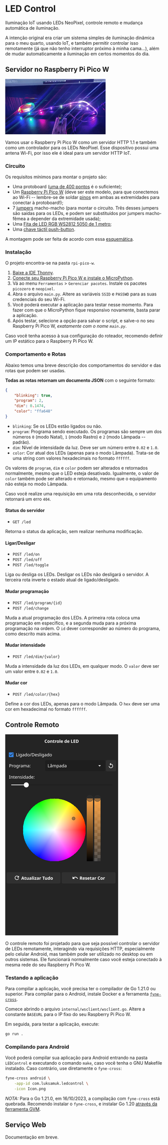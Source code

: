 # LED Control

Iluminação IoT usando LEDs NeoPixel, controle remoto e mudança automática de iluminação.

A intenção original era criar um sistema simples de iluminação dinâmica para o meu quarto, usando IoT, e também permitir controlar isso remotamente (já que não tenho interruptor próximo à minha cama...), além de mudar automaticamente a iluminação em certos momentos do dia.

## Servidor no Raspberry Pi Pico W

![Exemplo do circuito de LEDs em execução](./img/neopixel2.gif)

Vamos usar o Raspberry Pi Pico W como um servidor HTTP 1.1 e também como um controlador para os LEDs NeoPixel. Esse dispositivo possui uma antena Wi-Fi, por isso ele é ideal para um servidor HTTP IoT.

### Circuito

Os requisitos mínimos para montar o projeto são:

- Uma protoboard ([uma de 400 pontos](https://www.makerhero.com/produto/protoboard-400-pontos/) é o suficiente);
- Um [Raspberry Pi Pico W](https://www.makerhero.com/produto/raspberry-pi-pico-w/) (deve ser este modelo, para que conectemos ao Wi-Fi -- lembre-se de soldar [pinos](https://www.makerhero.com/produto/barra-de-pinos-1x40-torneada-180-graus/) em ambas as extremidades para conectar à protoboard!);
- 7 [jumpers](https://www.makerhero.com/produto/kit-jumpers-10cm-x120-unidades/) macho-macho (para montar o circuito. Três desses jumpers são saídas para os LEDs, e podem ser substituídos por jumpers macho-fêmea a depender da extremidade usada);
- Uma [Fita de LED RGB WS2812 5050 de 1 metro](https://www.makerhero.com/produto/fita-de-led-rgb-ws2812-5050-1m/);
- Uma [chave táctil push-button](https://www.makerhero.com/produto/chave-tactil-push-button/).

A montagem pode ser feita de acordo com essa [esquemática](./img/breadboard.png).

### Instalação

O projeto encontra-se na pasta `rpi-pico-w`.

1. [Baixe a IDE Thonny](https://thonny.org/).
2. [Conecte seu Raspberry Pi Pico W e instale o MicroPython](https://projects.raspberrypi.org/en/projects/get-started-pico-w/1).
2. Vá ao menu `Ferramentas` > `Gerenciar pacotes`. Instale os pacotes `picozero` e `neopixel`.
3. Abra o arquivo `main.py`. Altere as variáveis `SSID` e `PASSWD` para as suas credenciais do seu Wi-Fi.
4. Você poderá executar a aplicação para testar nesse momento. Para fazer com que o MicroPython fique responsivo novamente, basta parar a aplicação.
5. Após testar, selecione a opção para salvar o script, e salve-o no seu Raspberry Pi Pico W, *exatamente com o nome `main.py`*.

Caso você tenha acesso à sua configuração do roteador, recomendo definir um IP estático para o Raspberry Pi Pico W.

### Comportamento e Rotas

Abaixo temos uma breve descrição dos comportamentos do servidor e das rotas que podem ser usadas.

**Todas as rotas retornam um documento JSON** com o seguinte formato:

```json
{
    "blinking": true,
    "program": 2,
    "dim": 0.1474,
    "color": "ffa648"
}
```

- `blinking`: Se os LEDs estão ligados ou não.
- `program`: Programa sendo executado. Os programas são sempre um dos números `0` (modo Natal), `1` (modo Rastro) e `2` (modo Lâmpada -- padrão).
- `dim`: Nível de intensidade da luz. Deve ser um número entre `0.02` e `1.0`.
- `color`: Cor atual dos LEDs (apenas para o modo Lâmpada). Trata-se de uma string com valores hexadecimais no formato `ffffff`.

Os valores de `program`, `dim` e `color` podem ser alterados e retornados normalmente, mesmo que o LED esteja desativado. Igualmente, o valor de `color` também pode ser alterado e retornado, mesmo que o equipamento não esteja no modo Lâmpada.

Caso você realize uma requisição em uma rota desconhecida, o servidor retornará um erro `404`.

#### Status do servidor

- `GET /led`

Retorna o status da aplicação, sem realizar nenhuma modificação.

#### Ligar/Desligar

- `POST /led/on`
- `POST /led/off`
- `POST /led/toggle`

Liga ou desliga os LEDs. Desligar os LEDs não desligará o servidor. A terceira rota inverte o estado atual de ligado/desligado.

#### Mudar programação

- `POST /led/program/{id}`
- `POST /led/change`

Muda a atual programação dos LEDs. A primeira rota coloca uma programação em específico, e a segunda muda para a próxima programação na ordem. O `id` dever corresponder ao número do programa, como descrito mais acima.

#### Mudar intensidade

- `POST /led/dim/{valor}`

Muda a intensidade da luz dos LEDs, em qualquer modo. O `valor` deve ser um valor entre `0.02` e `1.0`.

#### Mudar cor

- `POST /led/color/{hex}`

Define a cor dos LEDs, apenas para o modo Lâmpada. O `hex` deve ser uma cor em hexadecimal no formato `ffffff`.

## Controle Remoto

![Controle remoto para o servidor HTTP](./img/controle.png)

O controle remoto foi projetado para que seja possível controlar o servidor de LEDs remotamente, interagindo via requisições HTTP, especialmente pelo celular Android, mas também pode ser utilizado no desktop ou em outros sistemas. Ele funcionará normalmente caso você esteja conectado à mesma rede do seu Raspberry Pi Pico W.

### Testando a aplicação

Para compilar a aplicação, você precisa ter o compilador de Go 1.21.0 ou superior. Para compilar para o Android, instale Docker e a ferramenta [`fyne-cross`](https://github.com/fyne-io/fyne-cross).

Comece abrindo o arquivo `internal/wsclient/wsclient.go`. Altere a constante `BASEURL` para o IP fixo do seu Raspberry Pi Pico W.

Em seguida, para testar a aplicação, execute:

```bash
go run .
```

### Compilando para Android

Você poderá compilar sua aplicação para Android entrando na pasta `LEDControl` e executando o comando `make`, caso você tenha o GNU Makefile instalado. Caso contrário, use diretamente o `fyne-cross`:

```bash
fyne-cross android \
    -app-id com.luksamuk.ledcontrol \
    -icon Icon.png
```

*NOTA:* Para o Go 1.21.0, em 16/10/2023, a compilação com `fyne-cross` está quebrada. Recomendo instalar o `fyne-cross`, e instalar Go 1.20 [através da ferramenta GVM](https://github.com/moovweb/gvm).

## Serviço Web

Documentação em breve.

